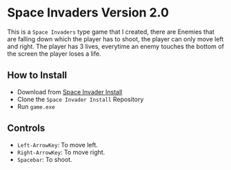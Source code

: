 # Space Invaders Version 2.0
This is a `Space Invaders` type game that I created, there are Enemies that are falling down which the player has to shoot, the player can only move left and right.
The player has 3 lives, everytime an enemy touches the bottom of the screen the player loses a life.

## How to Install
- Download from [Space Invader Install](https://github.com/Mishra-Atharva/Space-Invaders-version2.0-install)
- Clone the `Space Invader Install` Repository
- Run `game.exe`

## Controls
- `Left-ArrowKey`: To move left.
- `Right-ArrowKey`: To move right.
- `Spacebar`: To shoot.
